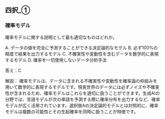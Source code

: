 ## 四択_①
### 確率モデル
確率モデルに関する説明として最も適切なものはどれか。

A. データの値を完全に予測することができる決定論的なモデル
B. 必ず100%の精度で結果を出力するモデル
C. 不確実性や変動性を含むデータを数学的に表現するモデル
D. 確率を一切使用しないデータ分析手法

答え：C

解説：
確率モデルは、データに含まれる不確実性や変動性を確率論の枠組みを用いて数学的に表現するモデルです。現実世界のデータには必ずノイズや不確実性が含まれるため、確率モデルはこれらを適切に扱うことができます。生成AIの分野では、言語モデルが次の単語を予測する際に確率分布を出力するなど、確率モデルが広く活用されています。選択肢Aの決定論的モデルとは対照的に、確率モデルは複数の可能性とその生起確率を同時に扱うことが特徴です。 